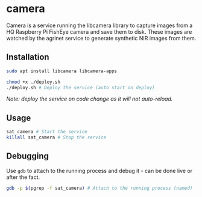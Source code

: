 # camera

Camera is a service running the libcamera library to capture images from a HQ Raspberry Pi FishEye camera and save them to disk. These images are watched by the agrinet service to generate synthetic NIR images from them.

## Installation

```bash
sudo apt install libcamera libcamera-apps

chmod +x ./deploy.sh 
./deploy.sh # Deploy the service (auto start on deploy)
```

*Note: deploy the service on code change as it will not auto-reload.*

## Usage

```bash
sat_camera # Start the service
killall sat_camera # Stop the service
```

## Debugging

Use `gdb` to attach to the running process and debug it - can be done live or after the fact.

```bash
gdb -p $(pgrep -f sat_camera) # Attach to the running process (named)
```